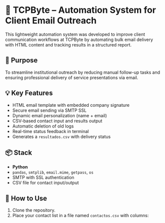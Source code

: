 # 🧠 TCPByte – Automation System for Client Email Outreach

This lightweight automation system was developed to improve client communication workflows at TCPByte by automating bulk email delivery with HTML content and tracking results in a structured report.

## 🚀 Purpose

To streamline institutional outreach by reducing manual follow-up tasks and ensuring professional delivery of service presentations via email.

## 💡 Key Features

- HTML email template with embedded company signature
- Secure email sending via SMTP SSL
- Dynamic email personalization (name + email)
- CSV-based contact input and results output
- Automatic deletion of old logs
- Real-time status feedback in terminal
- Generates a `resultados.csv` with delivery status

## 📦 Stack

- **Python**
- `pandas`, `smtplib`, `email.mime`, `getpass`, `os`
- SMTP with SSL authentication
- CSV file for contact input/output

## 📁 How to Use

1. Clone the repository.
2. Place your contact list in a file named `contactos.csv` with columns:
